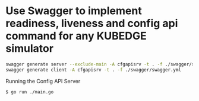 # Use Swagger to implement readiness, liveness and config api command for any KUBEDGE simulator

```bash
swagger generate server --exclude-main -A cfgapisrv -t . -f ./swagger/swagger.yml
swagger generate client -A cfgapisrv -t . -f ./swagger/swagger.yml
```

Running the Config API Server

```bash
$ go run ./main.go
```
